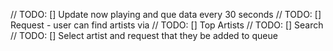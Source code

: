 // TODO: [] Update now playing and que data every 30 seconds 
// TODO: [] Request - user can find artists via
    // TODO: [] Top Artists
    // TODO: [] Search
    // TODO: [] Select artist and request that they be added to queue